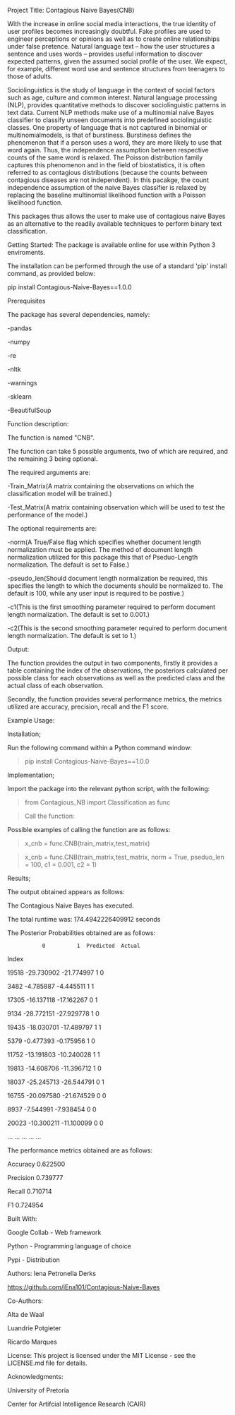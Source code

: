 Project Title: Contagious Naive Bayes(CNB)

With the increase in online social media interactions, the true identity of user profiles becomes increasingly doubtful. 
Fake profiles are used to engineer perceptions or opinions as well as to create online relationships under false pretence. 
Natural language text – how the user structures a sentence and uses words – provides useful information to discover expected patterns, 
given the assumed social profile of the user. We expect, for example, different word use and sentence structures from teenagers to those of adults. 

Sociolinguistics is the study of language in the context of social factors such as age, culture and common interest. Natural language processing (NLP),
provides quantitative methods to discover sociolinguistic patterns in text data. Current NLP methods make use of a multinomial naive Bayes classifier to 
classify unseen documents into predefined sociolinguistic classes. One property of language that is not captured in binomial or multinomialmodels, 
is that of burstiness. Burstiness defines the phenomenon that if a person uses a word, they are more likely to use that word again. 
Thus, the independence assumption between respective counts of the same word is relaxed. The Poisson distribution family captures this phenomenon and 
in the field of biostatistics, it is often referred to as contagious distributions (because the counts between contagious diseases are not independent). 
In this pacakge, the count independence assumption of the naive Bayes classifier is relaxed by replacing the baseline multinomial likelihood function with 
a Poisson likelihood function. 

This packages thus allows the user to make use of contagious naive Bayes as an alternative to the readily available techniques to perform binary text classification.  


Getting Started:
The package is available online for use within Python 3 enviroments.

The installation can be performed through the use of a standard 'pip' install command, as provided below: 

pip install Contagious-Naive-Bayes==1.0.0

Prerequisites

The package has several dependencies, namely: 

-pandas

-numpy

-re

-nltk

-warnings

-sklearn

-BeautifulSoup


Function description:

The function is named "CNB".

The function can take 5 possible arguments, two of which are required, and the remaining 3 being optional. 

The required arguments are: 

-Train_Matrix(A matrix containing the observations on which the classification model will be trained.)

-Test_Matrix(A matrix containing observation which will be used to test the performance of the model.)

The optional requirements are: 

-norm(A True/False flag which specifies whether document length normalization must be applied. The method of document length normalization utilized for this package this that of
Pseduo-Length normalization. The default is set to False.)

-pseudo_len(Should document length normalization be required, this specifies the length to which the documents should be normalized to. The default is 100, while any user input is 
required to be postive.)

-c1(This is the first smoothing parameter required to perform document length normalization. The default is set to 0.001.)

-c2(This is the second smoothing parameter required to perform document length normalization. The default is set to 1.)


Output:

The function provides the output in two components, firstly it provides a table containing the index of the observations, the posteriors calculated per possible class for each observations
as well as the predicted class and the actual class of each observation. 

Secondly, the function provides several performance metrics, the metrics utilized are accuracy, precision, recall and the F1 score. 


Example Usage:

Installation;

Run the following command within a Python command window:

> pip install Contagious-Naive-Bayes==1.0.0


Implementation;

Import the package into the relevant python script, with the following: 

> from Contagious_NB import Classification as func

> Call the function:

Possible examples of calling the function are as follows:

> x_cnb = func.CNB(train_matrix,test_matrix)

> x_cnb = func.CNB(train_matrix,test_matrix, norm = True,  pseduo_len = 100, c1 = 0.001, c2 = 1)


Results;

The output obtained appears as follows: 

The Contagious Naive Bayes has executed.

The total runtime was:  174.4942226409912 seconds

The Posterior Probabilities obtained are as follows: 

               0          1  Predicted  Actual

Index                                         

19518 -29.730902 -21.774997          1       0

3482   -4.785887  -4.445511          1       1

17305 -16.137118 -17.162267          0       1

9134  -28.772151 -27.929778          1       0

19435 -18.030701 -17.489797          1       1

5379   -0.477393  -0.175956          1       0

11752 -13.191803 -10.240028          1       1

19813 -14.608706 -11.396712          1       0

18037 -25.245713 -26.544791          0       1

16755 -20.097580 -21.674529          0       0

8937   -7.544991  -7.938454          0       0

20023 -10.300211 -11.100099          0       0

...          ...        ...        ...     ...

The performance metrics obtained are as follows:   
                 
Accuracy   0.622500

Precision  0.739777

Recall     0.710714

F1         0.724954


Built With:

Google Collab - Web framework

Python - Programming language of choice

Pypi - Distribution


Authors:
Iena Petronella Derks

https://github.com/iEna101/Contagious-Naive-Bayes


Co-Authors:

Alta de Waal

Luandrie Potgieter

Ricardo Marques


License:
This project is licensed under the MIT License - see the LICENSE.md file for details.


Acknowledgments:

University of Pretoria

Center for Artifcial Intelligence Research (CAIR)
